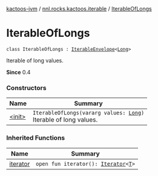 [kactoos-jvm](../../index.md) / [nnl.rocks.kactoos.iterable](../index.md) / [IterableOfLongs](./index.md)

# IterableOfLongs

`class IterableOfLongs : `[`IterableEnvelope`](../-iterable-envelope/index.md)`<`[`Long`](https://kotlinlang.org/api/latest/jvm/stdlib/kotlin/-long/index.html)`>`

Iterable of long values.

**Since**
0.4

### Constructors

| Name | Summary |
|---|---|
| [&lt;init&gt;](-init-.md) | `IterableOfLongs(vararg values: `[`Long`](https://kotlinlang.org/api/latest/jvm/stdlib/kotlin/-long/index.html)`)`<br>Iterable of long values. |

### Inherited Functions

| Name | Summary |
|---|---|
| [iterator](../-iterable-envelope/iterator.md) | `open fun iterator(): `[`Iterator`](https://kotlinlang.org/api/latest/jvm/stdlib/kotlin.collections/-iterator/index.html)`<`[`T`](../-iterable-envelope/index.md#T)`>` |
